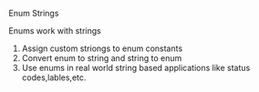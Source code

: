 Enum Strings


Enums work with strings 
1. Assign custom striongs to enum constants
2. Convert enum to string and string to enum
3. Use enums in real world string based applications like status codes,lables,etc.
